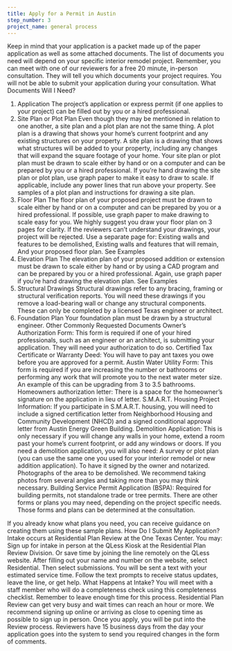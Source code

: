 ```yaml
---
title: Apply for a Permit in Austin
step_number: 3
project_name: general process
---
```



Keep in mind that your application is a packet made up of the paper application as well as some attached documents. The list of documents you need will depend on your specific interior remodel project.
Remember, you can meet with one of our reviewers for a free 20 minute, in-person consultation. They will tell you which documents your project requires. You will not be able to submit your application during your consultation.
What Documents Will I Need?
1. Application
The project’s application or express permit (if one applies to your project) can be filled out by you or a hired professional.
2. Site Plan or Plot Plan 
Even though they may be mentioned in relation to one another, a site plan and a plot plan are not the same thing. 
A plot plan is a drawing that shows your home’s current footprint and any existing structures on your property.
A site plan is a drawing that shows what structures will be added to your property, including any changes that will expand the square footage of your home.
Your site plan or plot plan must be drawn to scale either by hand or on a computer and can be prepared by you or a hired professional. If you’re hand drawing the site plan or plot plan, use graph paper to make it easy to draw to scale. If applicable, include any power lines that run above your property.
See samples of a plot plan and instructions for drawing a site plan.
3. Floor Plan
The floor plan of your proposed project must be drawn to scale either by hand or on a computer and can be prepared by you or a hired professional. If possible, use graph paper to make drawing to scale easy for you. We highly suggest you draw your floor plan on 3 pages for clarity. If the reviewers can’t understand your drawings, your project will be rejected.
Use a separate page for:
Existing walls and features to be demolished,
Existing walls and features that will remain,
And your proposed floor plan.
See Examples
4. Elevation Plan
The elevation plan of your proposed addition or extension must be drawn to scale either by hand or by using a CAD program and can be prepared by you or a hired professional. Again, use graph paper if you’re hand drawing the elevation plan.
See Examples
5. Structural Drawings
Structural drawings refer to any bracing, framing or structural verification reports. You will need these drawings if you remove a load-bearing wall or change any structural components. These can only be completed by a licensed Texas engineer or architect.
6. Foundation Plan
Your foundation plan must be drawn by a structural engineer.
Other Commonly Requested Documents
Owner’s Authorization Form: This form is required if one of your hired professionals, such as an engineer or an architect, is submitting your application. They will need your authorization to do so.
Certified Tax Certificate or Warranty Deed: You will have to pay ant taxes you owe before you are approved for a permit.
Austin Water Utility Form: This form is required if you are increasing the number or bathrooms or performing any work that will promote you to the next water meter size. An example of this can be upgrading from 3 to 3.5 bathrooms.
Homeowners authorization letter: There is a space for the homeowner’s signature on the application in lieu of letter.
S.M.A.R.T. Housing Project Information: If you participate in S.M.A.R.T. housing, you will need to include a signed certification letter from Neighborhood Housing and Community Development (NHCD) and a signed conditional approval letter from Austin Energy Green Building.
Demolition Application: This is only necessary if you will change any walls in your home, extend a room past your home’s current footprint, or add any windows or doors. If you need a demolition application, you will also need:
A survey or plot plan (you can use the same one you used for your interior remodel or new addition application).
To have it signed by the owner and notarized.
Photographs of the area to be demolished. We recommend taking photos from several angles and taking more than you may think necessary.
Building Service Permit Application (BSPA): Required for building permits, not standalone trade or tree permits.
There are other forms or plans you may need, depending on the project specific needs. Those forms and plans can be determined at the consultation.
 
If you already know what plans you need, you can receive guidance on creating them using these sample plans. 
How Do I Submit My Application?
Intake occurs at Residential Plan Review at the One Texas Center. You may:
Sign up for intake in person at the QLess Kiosk at the Residential Plan Review Division.
Or save time by joining the line remotely on the QLess website. After filling out your name and number on the website, select Residential. Then select submissions. You will be sent a text with your estimated service time. Follow the text prompts to receive status updates, leave the line, or get help.
What Happens at Intake?
You will meet with a staff member who will do a completeness check using this completeness checklist.
Remember to leave enough time for this process. Residential Plan Review can get very busy and wait times can reach an hour or more. We recommend signing up online or arriving as close to opening time as possible to sign up in person.
Once you apply, you will be put into the Review process. Reviewers have 15 business days from the day your application goes into the system to send you required changes in the form of comments.
